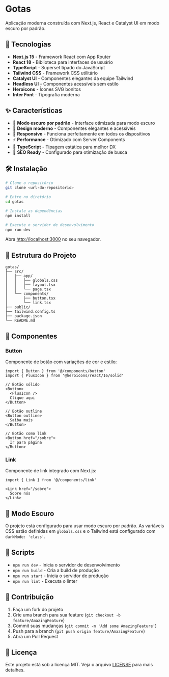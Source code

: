# Gotas

Aplicação moderna construída com Next.js, React e Catalyst UI em modo escuro por padrão.

## 🚀 Tecnologias

- **Next.js 15** - Framework React com App Router
- **React 18** - Biblioteca para interfaces de usuário
- **TypeScript** - Superset tipado do JavaScript
- **Tailwind CSS** - Framework CSS utilitário
- **Catalyst UI** - Componentes elegantes da equipe Tailwind
- **Headless UI** - Componentes acessíveis sem estilo
- **Heroicons** - Ícones SVG bonitos
- **Inter Font** - Tipografia moderna

## ✨ Características

- 🌙 **Modo escuro por padrão** - Interface otimizada para modo escuro
- 🎨 **Design moderno** - Componentes elegantes e acessíveis
- 📱 **Responsivo** - Funciona perfeitamente em todos os dispositivos
- ⚡ **Performance** - Otimizado com Server Components
- 🔧 **TypeScript** - Tipagem estática para melhor DX
- 🎯 **SEO Ready** - Configurado para otimização de busca

## 🛠️ Instalação

```bash
# Clone o repositório
git clone <url-do-repositorio>

# Entre no diretório
cd gotas

# Instale as dependências
npm install

# Execute o servidor de desenvolvimento
npm run dev
```

Abra [http://localhost:3000](http://localhost:3000) no seu navegador.

## 📁 Estrutura do Projeto

```
gotas/
├── src/
│   ├── app/
│   │   ├── globals.css
│   │   ├── layout.tsx
│   │   └── page.tsx
│   └── components/
│       ├── button.tsx
│       └── link.tsx
├── public/
├── tailwind.config.ts
├── package.json
└── README.md
```

## 🎨 Componentes

### Button
Componente de botão com variações de cor e estilo:

```tsx
import { Button } from '@/components/button'
import { PlusIcon } from '@heroicons/react/16/solid'

// Botão sólido
<Button>
  <PlusIcon />
  Clique aqui
</Button>

// Botão outline
<Button outline>
  Saiba mais
</Button>

// Botão como link
<Button href="/sobre">
  Ir para página
</Button>
```

### Link
Componente de link integrado com Next.js:

```tsx
import { Link } from '@/components/link'

<Link href="/sobre">
  Sobre nós
</Link>
```

## 🌙 Modo Escuro

O projeto está configurado para usar modo escuro por padrão. As variáveis CSS estão definidas em `globals.css` e o Tailwind está configurado com `darkMode: 'class'`.

## 📝 Scripts

- `npm run dev` - Inicia o servidor de desenvolvimento
- `npm run build` - Cria a build de produção
- `npm run start` - Inicia o servidor de produção
- `npm run lint` - Executa o linter

## 🤝 Contribuição

1. Faça um fork do projeto
2. Crie uma branch para sua feature (`git checkout -b feature/AmazingFeature`)
3. Commit suas mudanças (`git commit -m 'Add some AmazingFeature'`)
4. Push para a branch (`git push origin feature/AmazingFeature`)
5. Abra um Pull Request

## 📄 Licença

Este projeto está sob a licença MIT. Veja o arquivo [LICENSE](LICENSE) para mais detalhes.
